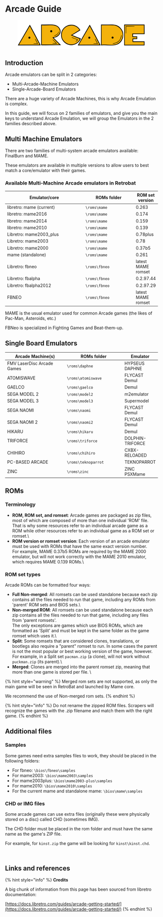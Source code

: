 # Arcade Guide

<div align="left">

<figure><img src="https://raw.githubusercontent.com/fabricecaruso/es-theme-carbon/52ff37c9e265587d006945a2ba695b5a962b3a3d/art/logos/arcade.svg" alt=""><figcaption></figcaption></figure>

</div>

## Introduction

Arcade emulators can be split in 2 categories:

* Multi-Arcade-Machine Emulators
* Single-Arcade-Board Emulators

There are a huge variety of Arcade Machines, this is why Arcade Emulation is complex.

In this guide, we will focus on 2 families of emulators, and give you the main keys to understand Arcade Emulation, we will group the Emulators in the 2 families described above.

## Multi Machine Emulators

There are two families of multi-system arcade emulators available: FinalBurn and MAME.

These emulators are available in multiple versions to allow users to best match a core/emulator with their games.

### Available Multi-Machine Arcade emulators in Retrobat

<table><thead><tr><th width="259">Emulator/core</th><th width="160">ROMs folder</th><th>ROM set version</th></tr></thead><tbody><tr><td>libretro: mame (current)</td><td><code>\roms\mame</code></td><td>0.263</td></tr><tr><td>libretro: mame2016</td><td><code>\roms\mame</code></td><td>0.174</td></tr><tr><td>libretro: mame2014</td><td><code>\roms\mame</code></td><td>0.159</td></tr><tr><td>libretro: mame2010</td><td><code>\roms\mame</code></td><td>0.139</td></tr><tr><td>Libretro: mame2003_plus</td><td><code>\roms\mame</code></td><td>0.78plus</td></tr><tr><td>Libretro: mame2003</td><td><code>\roms\mame</code></td><td>0.78</td></tr><tr><td>Libretro: mame2000</td><td><code>\roms\mame</code></td><td>0.37b5</td></tr><tr><td>mame (standalone)</td><td><code>\roms\mame</code></td><td>0.261</td></tr><tr><td>Libretro: fbneo</td><td><code>\roms\fbneo</code></td><td>latest MAME romset</td></tr><tr><td>Libretro: fbalpha</td><td><code>\roms\fbneo</code></td><td>0.2.97.44</td></tr><tr><td>Libretro: fbalpha2012</td><td><code>\roms\fbneo</code></td><td>0.2.97.29</td></tr><tr><td>FBNEO</td><td><code>\roms\fbneo</code></td><td>latest MAME romset</td></tr></tbody></table>

MAME is the usual emulator used for common Arcade games (the likes of Pac-Man, Asteroids, etc.)

FBNeo is specialized in Fighting Games and Beat-them-up.

## Single Board Emulators

<table><thead><tr><th width="302">Arcade Machine(s)</th><th width="248">ROMs folder</th><th>Emulator</th></tr></thead><tbody><tr><td>FMV LaserDisc Arcade Games</td><td><code>\roms\daphne</code></td><td>HYPSEUS<br>DAPHNE</td></tr><tr><td>ATOMISWAVE</td><td><code>\roms\atomiswave</code></td><td>FLYCAST<br>Demul</td></tr><tr><td>GAELCO</td><td><code>\roms\gaelco</code></td><td>Demul</td></tr><tr><td>SEGA MODEL 2</td><td><code>\roms\model2</code></td><td>m2emulator</td></tr><tr><td>SEGA MODEL 3</td><td><code>\roms\model3</code></td><td>Supermodel</td></tr><tr><td>SEGA NAOMI</td><td><code>\roms\naomi</code></td><td>FLYCAST<br>Demul</td></tr><tr><td>SEGA NAOMI 2</td><td><code>\roms\naomi2</code></td><td>FLYCAST<br>Demul</td></tr><tr><td>HIKARU</td><td><code>\roms\hikaru</code></td><td>Demul</td></tr><tr><td>TRIFORCE</td><td><code>\roms\triforce</code></td><td>DOLPHIN-TRIFORCE</td></tr><tr><td>CHIHIRO</td><td><code>\roms\chihiro</code></td><td>CXBX-RELOADED</td></tr><tr><td>PC-BASED ARCADE</td><td><code>\roms\teknoparrot</code></td><td>TEKNOPARROT</td></tr><tr><td>ZINC</td><td><code>\roms\zinc</code></td><td>ZINC<br>PSXMame</td></tr></tbody></table>

## ROMs

### Terminology

* **ROM, ROM set, and romset**: Arcade games are packaged as zip files, most of which are composed of more than one individual 'ROM' file.\
  That is why some resources refer to an individual arcade game as a ROM while other resources refer to an individual game as a ROM set or romset.\\
* **ROM version or romset version**: Each version of an arcade emulator must be used with ROMs that have the same exact version number.\
  For example, MAME 0.37b5 ROMs are required by the MAME 2000 emulator, but will not work correctly with the MAME 2010 emulator, which requires MAME 0.139 ROMs.\\

### ROM set types

Arcade ROMs can be formatted four ways:

* **Full Non-merged**: All romsets can be used standalone because each zip contains all the files needed to run that game, including any ROMs from 'parent' ROM sets and BIOS sets.\\
* **Non-merged ROM**: All romsets can be used standalone because each zip contains all the files needed to run that game, including any files from 'parent romsets'.\
  The only exceptions are games which use BIOS ROMs, which are formatted as 'Split' and must be kept in the same folder as the game romset which uses it.\\
* **Split**: Some romsets that are considered clones, translations, or bootlegs also require a "parent" romset to run. In some cases the parent is not the most popular or best working version of the game, however.\
  For example, in a Split set `pacman.zip` (a clone), will not work without `puckman.zip` (its parent).\\
* **Merged**: Clones are merged into the parent romset zip, meaning that more than one game is stored per file. \\

{% hint style="warning" %}
Merged rom sets are not supported, as only the main game will be seen in RetroBat and launched by Mame core.

We recommend the use of Non-merged rom sets.
{% endhint %}

{% hint style="info" %}
Do not rename the zipped ROM files. Scrapers will recognize the games with the .zip filename and match them with the right game.
{% endhint %}

## Additional files

### Samples

Some games need extra samples files to work, they should be placed in the following folders:

* For fbneo: `\bios\fbneo\samples`
* For mame2003: `\bios\mame2003\samples`
* For mame2003plus: `\bios\mame2003-plus\samples`
* For mame2010: `\bios\mame2010\samples`
* For the current mame and standalone mame: `\bios\mame\samples`

### CHD or IMG files

Some arcade games can use extra files (originally these were physically stored on a disc) called CHD (sometimes IMG).

The CHD folder must be placed in the rom folder and must have the same name as the game's ZIP file.

For example, for `kinst.zip` the game will be looking for `kinst\kinst.chd`.

<div align="left">

<figure><img src="https://i.imgur.com/xl9iImN.png" alt=""><figcaption></figcaption></figure>

</div>

## Links and references

{% hint style="info" %}
**Credits**

A big chunk of information from this page has been sourced from libretro documentation:

[https://docs.libretro.com/guides/arcade-getting-started/](https://docs.libretro.com/guides/arcade-getting-started/)
{% endhint %}
